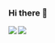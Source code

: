 ### Hi there 👋

<a href="https://github.com/jvrcavalcanti/github-readme-stats">
  <img align="left" src="https://github-readme-stats.vercel.app/api?username=jvrcavalcanti&count_private=true&show_icons=true&theme=onedark" />
</a>
<a href="https://github.com/jvrcavalcanti/github-readme-stats">
  <img align="left" src="https://github-readme-stats.vercel.app/api/top-langs/?username=jvrcavalcanti&theme=onedark&layout=compact" />
</a>

<!--
**jvrcavalcanti/jvrcavalcanti** is a ✨ _special_ ✨ repository because its `README.md` (this file) appears on your GitHub profile.

Here are some ideas to get you started:

- 🔭 I’m currently working on ...
- 🌱 I’m currently learning ...
- 👯 I’m looking to collaborate on ...
- 🤔 I’m looking for help with ...
- 💬 Ask me about ...
- 📫 How to reach me: ...
- 😄 Pronouns: ...
- ⚡ Fun fact: ...
-->
